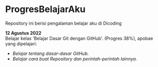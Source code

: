 # ProgresBelajarAku
Repository ini berisi pengalaman belajar aku di Dicoding

<b>12 Agustus 2022</b> <br>
Belajar kelas 'Belajar Dasar Git dengan GitHub'. (Progres 38%), apobae yang dipelajari:

* _Belajar tentang dasar-dasar GitHub._
* _Belajar cara buat Repository dan perintah-perintah lainnya._
